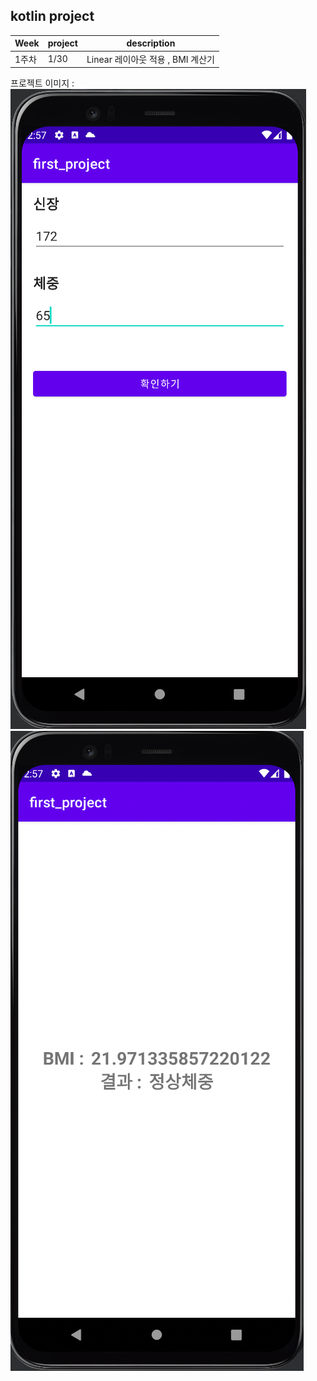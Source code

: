 ## kotlin project

| Week | project  | description |
| ------ | --- |----------- |
| 1주차 | 1/30 | Linear 레이아웃 적용 , BMI 계산기 |

프로젝트 이미지 : ![이미지](/app/bmi1.png)
![이미지](/app/bmi2.png)